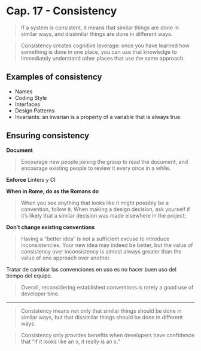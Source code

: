 # Cap. 17 - Consistency

> If a system is consistent, it means that similar things are done in similar ways, and dissimilar things are done in different ways.


> Consistency creates cognitive leverage: once you have learned how something is done in one place, you can use that knowledge to immediately understand other places that use the same approach.


## Examples of consistency
- Names
- Coding Style
- Interfaces
- Design Patterns
- Invariants: an invarian is a property of a variable that is always true.


## Ensuring consistency

**Document**

> Encourage new people joining the group to read the document, and encourage existing people to review it every once in a while.

**Enforce**
Linters y CI

**When in Rome, do as the Romans do**

> When you see anything that looks like it might possibly be a convention, follow it. When making a design decision, ask yourself if it’s likely that a similar decision was made elsewhere in the project;

**Don’t change existing conventions**

> Having a “better idea” is not a sufficient excuse to introduce inconsistencies. Your new idea may indeed be better, but the value of consistency over inconsistency is almost always greater than the value of one approach over another.

Tratar de cambiar las convenciones en uso es no hacer buen uso del tiempo del equipo.

> Overall, reconsidering established conventions is rarely a good use of developer time.


----------


> Consistency means not only that similar things should be done in similar ways, but that dissimilar things should be done in different ways.


> Consistency only provides benefits when developers have confidence that “if it looks like an x, it really is an x.”

